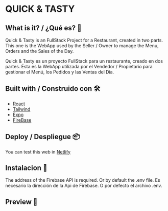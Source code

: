 # QUICK & TASTY

## What is it? / ¿Qué es? 🚀

Quick & Tasty is an FullStack Project for a Restaurant, created in two parts. This one is the WebApp used by the Seller / Owner to manage the Menu, Orders and the Sales of the Day. <br/>

Quick & Tasty es un proyecto FullStack para un restaurante, creado en dos partes. Ésta es la WebApp utilizada por el Vendedor / Propietario para gestionar el Menú, los Pedidos y las Ventas del Día. <br/>

## Built with / Construido con 🛠️

- [React](https://reactjs.org/)
- [Tailwind](https://tailwindcss.com/)
- [Expo](https://expo.io/)
- [FireBase](https://firebase.google.com/)

## Deploy / Despliegue 📦

You can test this web in <a href="https://quick-n-tasty.netlify.app/">Netlify</a>

## Instalacion 🔧

The address of the Firebase API is required. Or by default the .env file.
Es necesario la dirección de la Api de Firebase. O por defecto el archivo .env.


## Preview 📄

